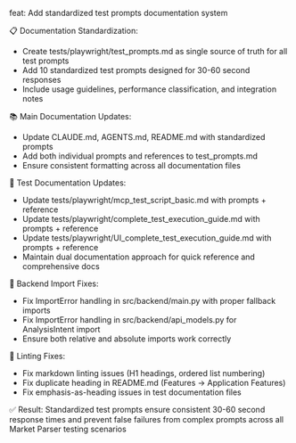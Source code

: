 feat: Add standardized test prompts documentation system

📋 Documentation Standardization:
- Create tests/playwright/test_prompts.md as single source of truth for all test prompts
- Add 10 standardized test prompts designed for 30-60 second responses
- Include usage guidelines, performance classification, and integration notes

📚 Main Documentation Updates:
- Update CLAUDE.md, AGENTS.md, README.md with standardized prompts
- Add both individual prompts and references to test_prompts.md
- Ensure consistent formatting across all documentation files

🧪 Test Documentation Updates:
- Update tests/playwright/mcp_test_script_basic.md with prompts + reference
- Update tests/playwright/complete_test_execution_guide.md with prompts + reference  
- Update tests/playwright/UI_complete_test_execution_guide.md with prompts + reference
- Maintain dual documentation approach for quick reference and comprehensive docs

🔧 Backend Import Fixes:
- Fix ImportError handling in src/backend/main.py with proper fallback imports
- Fix ImportError handling in src/backend/api_models.py for AnalysisIntent import
- Ensure both relative and absolute imports work correctly

🎨 Linting Fixes:
- Fix markdown linting issues (H1 headings, ordered list numbering)
- Fix duplicate heading in README.md (Features → Application Features)
- Fix emphasis-as-heading issues in test documentation files

✅ Result: Standardized test prompts ensure consistent 30-60 second response times and prevent false failures from complex prompts across all Market Parser testing scenarios